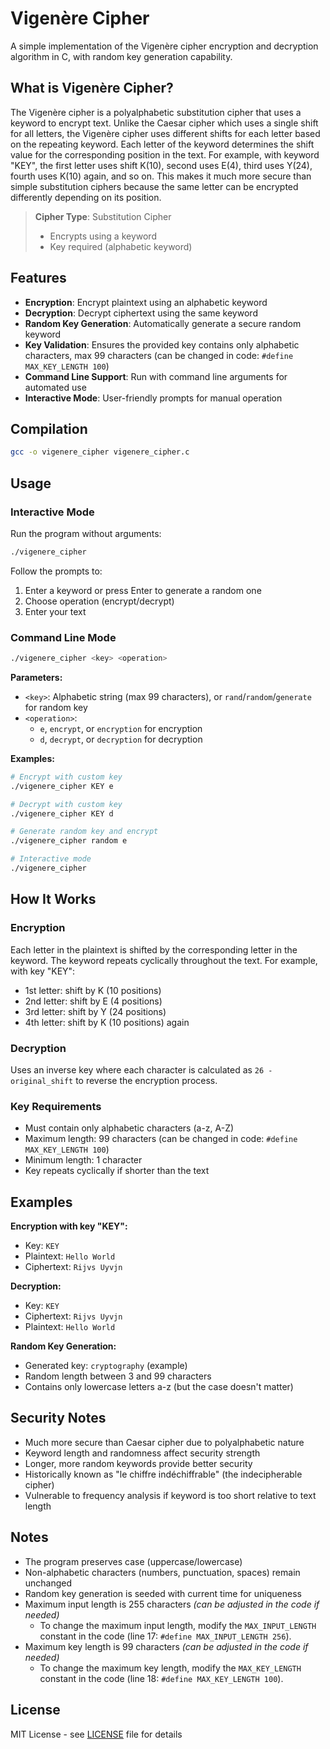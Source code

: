 # Vigenère Cipher

A simple implementation of the Vigenère cipher encryption and decryption algorithm in C, with random key generation capability.

## What is Vigenère Cipher?

The Vigenère cipher is a polyalphabetic substitution cipher that uses a keyword to encrypt text. Unlike the Caesar cipher which uses a single shift for all letters, the Vigenère cipher uses different shifts for each letter based on the repeating keyword. Each letter of the keyword determines the shift value for the corresponding position in the text. For example, with keyword "KEY", the first letter uses shift K(10), second uses E(4), third uses Y(24), fourth uses K(10) again, and so on. This makes it much more secure than simple substitution ciphers because the same letter can be encrypted differently depending on its position.

> **Cipher Type**: Substitution Cipher
> - Encrypts using a keyword
> - Key required (alphabetic keyword)

## Features

- **Encryption**: Encrypt plaintext using an alphabetic keyword
- **Decryption**: Decrypt ciphertext using the same keyword
- **Random Key Generation**: Automatically generate a secure random keyword
- **Key Validation**: Ensures the provided key contains only alphabetic characters, max 99 characters (can be changed in code: `#define MAX_KEY_LENGTH 100`)
- **Command Line Support**: Run with command line arguments for automated use
- **Interactive Mode**: User-friendly prompts for manual operation

## Compilation

```bash
gcc -o vigenere_cipher vigenere_cipher.c
```

## Usage

### Interactive Mode

Run the program without arguments:

```bash
./vigenere_cipher
```

Follow the prompts to:
1. Enter a keyword or press Enter to generate a random one
2. Choose operation (encrypt/decrypt)
3. Enter your text

### Command Line Mode

```bash
./vigenere_cipher <key> <operation>
```

**Parameters:**
- `<key>`: Alphabetic string (max 99 characters), or `rand`/`random`/`generate` for random key
- `<operation>`:
  - `e`, `encrypt`, or `encryption` for encryption
  - `d`, `decrypt`, or `decryption` for decryption

**Examples:**

```bash
# Encrypt with custom key
./vigenere_cipher KEY e

# Decrypt with custom key
./vigenere_cipher KEY d

# Generate random key and encrypt
./vigenere_cipher random e

# Interactive mode
./vigenere_cipher
```

## How It Works

### Encryption
Each letter in the plaintext is shifted by the corresponding letter in the keyword. The keyword repeats cyclically throughout the text. For example, with key "KEY":
- 1st letter: shift by K (10 positions)
- 2nd letter: shift by E (4 positions)
- 3rd letter: shift by Y (24 positions)
- 4th letter: shift by K (10 positions) again

### Decryption
Uses an inverse key where each character is calculated as `26 - original_shift` to reverse the encryption process.

### Key Requirements
- Must contain only alphabetic characters (a-z, A-Z)
- Maximum length: 99 characters (can be changed in code: `#define MAX_KEY_LENGTH 100`)
- Minimum length: 1 character
- Key repeats cyclically if shorter than the text

## Examples

**Encryption with key "KEY":**
- Key: `KEY`
- Plaintext: `Hello World`
- Ciphertext: `Rijvs Uyvjn`

**Decryption:**
- Key: `KEY`
- Ciphertext: `Rijvs Uyvjn`
- Plaintext: `Hello World`

**Random Key Generation:**
- Generated key: `cryptography` (example)
- Random length between 3 and 99 characters
- Contains only lowercase letters a-z (but the case doesn't matter)

## Security Notes

- Much more secure than Caesar cipher due to polyalphabetic nature
- Keyword length and randomness affect security strength
- Longer, more random keywords provide better security
- Historically known as "le chiffre indéchiffrable" (the indecipherable cipher)
- Vulnerable to frequency analysis if keyword is too short relative to text length

## Notes

- The program preserves case (uppercase/lowercase)
- Non-alphabetic characters (numbers, punctuation, spaces) remain unchanged
- Random key generation is seeded with current time for uniqueness
- Maximum input length is 255 characters _(can be adjusted in the code if needed)_
  - To change the maximum input length, modify the `MAX_INPUT_LENGTH` constant in the code (line 17: `#define MAX_INPUT_LENGTH 256`).
- Maximum key length is 99 characters _(can be adjusted in the code if needed)_
  - To change the maximum key length, modify the `MAX_KEY_LENGTH` constant in the code (line 18: `#define MAX_KEY_LENGTH 100`).

## License

MIT License - see [LICENSE](/LICENSE) file for details
